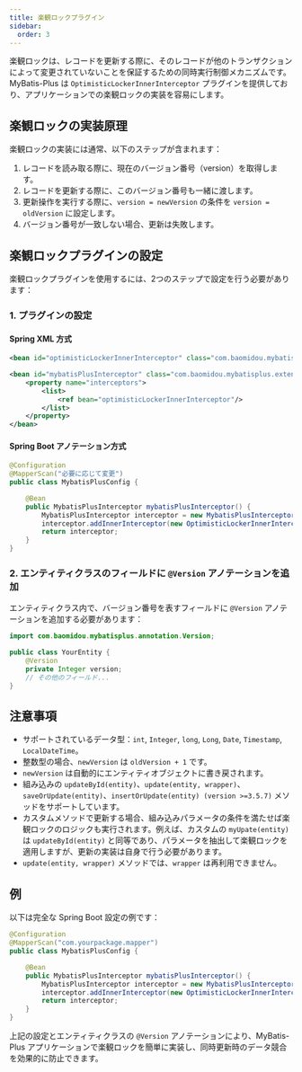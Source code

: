 ```yaml
---
title: 楽観ロックプラグイン
sidebar:
  order: 3
---
```


楽観ロックは、レコードを更新する際に、そのレコードが他のトランザクションによって変更されていないことを保証するための同時実行制御メカニズムです。MyBatis-Plus は `OptimisticLockerInnerInterceptor` プラグインを提供しており、アプリケーションでの楽観ロックの実装を容易にします。

## 楽観ロックの実装原理

楽観ロックの実装には通常、以下のステップが含まれます：

1. レコードを読み取る際に、現在のバージョン番号（version）を取得します。
2. レコードを更新する際に、このバージョン番号も一緒に渡します。
3. 更新操作を実行する際に、`version = newVersion` の条件を `version = oldVersion` に設定します。
4. バージョン番号が一致しない場合、更新は失敗します。

## 楽観ロックプラグインの設定

楽観ロックプラグインを使用するには、2つのステップで設定を行う必要があります：

### 1. プラグインの設定

#### Spring XML 方式

```xml
<bean id="optimisticLockerInnerInterceptor" class="com.baomidou.mybatisplus.extension.plugins.inner.OptimisticLockerInnerInterceptor"/>

<bean id="mybatisPlusInterceptor" class="com.baomidou.mybatisplus.extension.plugins.MybatisPlusInterceptor">
    <property name="interceptors">
        <list>
            <ref bean="optimisticLockerInnerInterceptor"/>
        </list>
    </property>
</bean>
```

#### Spring Boot アノテーション方式

```java
@Configuration
@MapperScan("必要に応じて変更")
public class MybatisPlusConfig {

    @Bean
    public MybatisPlusInterceptor mybatisPlusInterceptor() {
        MybatisPlusInterceptor interceptor = new MybatisPlusInterceptor();
        interceptor.addInnerInterceptor(new OptimisticLockerInnerInterceptor());
        return interceptor;
    }
}
```

### 2. エンティティクラスのフィールドに `@Version` アノテーションを追加

エンティティクラス内で、バージョン番号を表すフィールドに `@Version` アノテーションを追加する必要があります：

```java
import com.baomidou.mybatisplus.annotation.Version;

public class YourEntity {
    @Version
    private Integer version;
    // その他のフィールド...
}
```

## 注意事項

- サポートされているデータ型：`int`, `Integer`, `long`, `Long`, `Date`, `Timestamp`, `LocalDateTime`。
- 整数型の場合、`newVersion` は `oldVersion + 1` です。
- `newVersion` は自動的にエンティティオブジェクトに書き戻されます。
- 組み込みの `updateById(entity)`、`update(entity, wrapper)`、`saveOrUpdate(entity)`、`insertOrUpdate(entity) (version >=3.5.7)` メソッドをサポートしています。
- カスタムメソッドで更新する場合、組み込みパラメータの条件を満たせば楽観ロックのロジックも実行されます。例えば、カスタムの `myUpate(entity)` は `updateById(entity)` と同等であり、パラメータを抽出して楽観ロックを適用しますが、更新の実装は自身で行う必要があります。
- `update(entity, wrapper)` メソッドでは、`wrapper` は再利用できません。

## 例

以下は完全な Spring Boot 設定の例です：

```java
@Configuration
@MapperScan("com.yourpackage.mapper")
public class MybatisPlusConfig {

    @Bean
    public MybatisPlusInterceptor mybatisPlusInterceptor() {
        MybatisPlusInterceptor interceptor = new MybatisPlusInterceptor();
        interceptor.addInnerInterceptor(new OptimisticLockerInnerInterceptor());
        return interceptor;
    }
}
```

上記の設定とエンティティクラスの `@Version` アノテーションにより、MyBatis-Plus アプリケーションで楽観ロックを簡単に実装し、同時更新時のデータ競合を効果的に防止できます。
